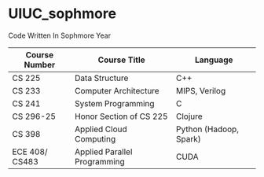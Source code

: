 # UIUC_sophmore

 Code Written In Sophmore Year

| Course Number | Course Title | Language |
| ------------- | ------------ | -------- |
| CS 225 | Data Structure | C++ |
| CS 233 | Computer Architecture | MIPS, Verilog |
| CS 241 | System Programming | C |
| CS 296-25 | Honor Section of CS 225 | Clojure |
| CS 398 | Applied Cloud Computing | Python (Hadoop, Spark) |
| ECE 408/ CS483 | Applied Parallel Programming | CUDA |
